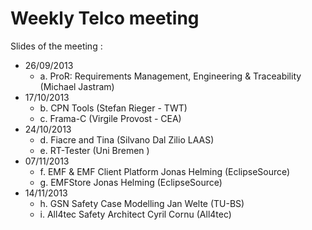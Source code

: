 Weekly Telco meeting
================

Slides of the meeting :
* 26/09/2013 
    * a. ProR: Requirements Management, Engineering & Traceability (Michael Jastram)
* 17/10/2013
    * b. CPN Tools (Stefan Rieger - TWT)
    * c. Frama-C (Virgile Provost - CEA)
* 24/10/2013
    * d.	Fiacre and Tina 	(Silvano Dal Zilio LAAS) 	
    * e. RT-Tester 	(Uni Bremen )
* 07/11/2013
    * f.	EMF & EMF Client Platform 	Jonas Helming (EclipseSource) 
    * g.	EMFStore 	Jonas Helming (EclipseSource)
* 14/11/2013
    * h.	GSN Safety Case Modelling 	Jan Welte (TU-BS) 
    * i. All4tec Safety Architect 	Cyril Cornu (All4tec) 
